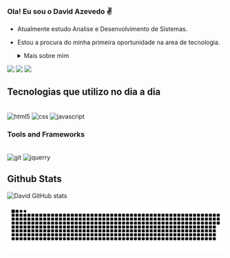 
### Ola! Eu sou o David Azevedo ✌️
- Atualmente estudo Analise e Desenvolvimento de Sistemas.
- Estou a procura do minha primeira oportunidade na area de tecnologia.

   <details>
  <summary> Mais sobre mim</summary>

  - Atualmente estou em uma transição de carreira, saindo da área de enfermagem para o campo da tecnologia. Tenho 24 anos e possuo habilidades intermediárias em inglês e básicas em italiano. Estou empolgado para aplicar minha experiência em cuidado e atenção aos detalhes na área de tecnologia, especialmente em desenvolvimento de software e TI.
  - Além da minha paixão por tecnologia, gosto de aproveitar meu tempo livre assistindo a bons filmes, lendo livros, jogando video games e apreciando arte em geral.
    
</details>


<div> 
  <a href="#" target="_blank"><img src="https://img.shields.io/badge/Portfolio-%23000000.svg?style=for-the-badge&logo=firefox&logoColor=#FF7139" target="_blank"></a>
  <a href="https://www.instagram.com/david.azvdo/" target="_blank"><img src="https://img.shields.io/badge/-Instagram-%23E4405F?style=for-the-badge&logo=instagram&logoColor=white" target="_blank"></a>
  <a href="https://www.linkedin.com/in/david-azevedo-568086157/"target="_blank" ><img src="https://img.shields.io/badge/-LinkedIn-%230077B5?style=for-the-badge&logo=linkedin&logoColor=white" target="_blank"></a> 
  
</div>



## Tecnologias que utilizo no dia a dia

<div style= "display: inline-block"> <br>
<img alt='html5' align="center" src='https://img.shields.io/badge/HTML5-E34F26?style=for-the-badge&logo=html5&logoColor=white'>
<img alt='css'  align="center" src='https://img.shields.io/badge/CSS3-1572B6?style=for-the-badge&logo=css3&logoColor=white'>
<img alt='javascript' align="center"  src='https://img.shields.io/badge/JavaScript-F7DF1E?style=for-the-badge&logo=javascript&logoColor=black'>
</div>

### Tools and Frameworks
<div style= "display: inline-block"> <br>
<img alt='git' align="center" src='https://img.shields.io/badge/GIT-E44C30?style=for-the-badge&logo=git&logoColor=white'>
<img alt='jquerry'  align="center" src='https://img.shields.io/badge/jQuery-0769AD?style=for-the-badge&logo=jquery&logoColor=white'>
</div>

## Github Stats

![David GitHub stats](https://github-readme-stats.vercel.app/api?username=davidazvdo&show_icons=true&theme=radical)

<picture align="center">
  <source media="(prefers-color-scheme: dark)" srcset="https://raw.githubusercontent.com/davidazvdo/davidazvdo/output/github-contribution-grid-snake-dark.svg">
  <source media="(prefers-color-scheme: dark)" srcset="https://raw.githubusercontent.com/davidazvdo/davidazvdo/output/github-contribution-grid-snake-dark.svg">
  <img align="center" alt="github contribution grid snake animation" src="https://raw.githubusercontent.com/davidazvdo/davidazvdo/output/github-contribution-grid-snake.svg">
</picture>
